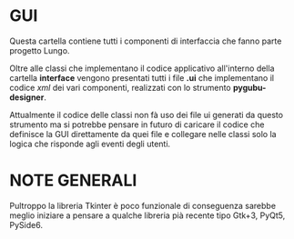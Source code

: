 GUI
===
Questa cartella contiene tutti i componenti di interfaccia che fanno parte progetto Lungo. 

Oltre alle classi che implementano il codice applicativo all'interno della cartella **interface** vengono presentati tutti i file **.ui** che implementano il codice *xml* dei vari componenti, realizzati con lo strumento **pygubu-designer**.

Attualmente il codice delle classi non fà uso dei file ui generati da questo strumento ma si potrebbe pensare in futuro di caricare il codice che definisce la GUI direttamente da quei file e collegare nelle classi solo la logica che risponde agli eventi degli utenti.

NOTE GENERALI
=============
Pultroppo la libreria Tkinter è poco funzionale di conseguenza sarebbe meglio iniziare a pensare a qualche libreria pià recente tipo Gtk+3, PyQt5, PySide6.